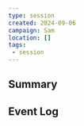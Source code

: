 ```yaml
---
type: session
created: 2024-09-06
campaign: Sam
location: []
tags:
 - session
---
```



## Summary

## Event Log




